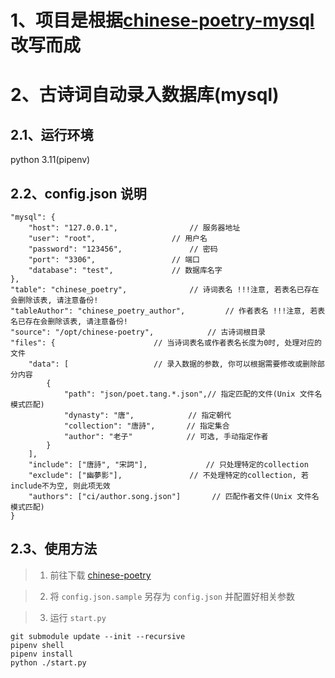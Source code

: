 # 1、项目是根据[chinese-poetry-mysql](https://github.com/Kooooooma/chinese-poetry-mysql)改写而成

# 2、古诗词自动录入数据库(mysql)

## 2.1、运行环境

python 3.11(pipenv)

## 2.2、config.json 说明

``` jsonc
"mysql": {
	"host": "127.0.0.1",				// 服务器地址
	"user": "root",					// 用户名
	"password": "123456",				// 密码
	"port": "3306",					// 端口
	"database": "test",				// 数据库名字
},
"table": "chinese_poetry",				// 诗词表名 !!!注意, 若表名已存在会删除该表, 请注意备份!
"tableAuthor": "chinese_poetry_author",			// 作者表名 !!!注意, 若表名已存在会删除该表, 请注意备份!
"source": "/opt/chinese-poetry",			// 古诗词根目录
"files": {						// 当诗词表名或作者表名长度为0时, 处理对应的文件
	"data": [					// 录入数据的参数, 你可以根据需要修改或删除部分内容
		{
			"path": "json/poet.tang.*.json",// 指定匹配的文件(Unix 文件名模式匹配)
			"dynasty": "唐",		       // 指定朝代
			"collection": "唐詩",	      // 指定集合
			"author": "老子"		      // 可选, 手动指定作者
		}
	],
	"include": ["唐詩", "宋詞"],		     // 只处理特定的collection
	"exclude": ["幽夢影"],			      // 不处理特定的collection, 若include不为空, 则此项无效
	"authors": ["ci/author.song.json"]		 // 匹配作者文件(Unix 文件名模式匹配)
}
```

## 2.3、使用方法

> 1. 前往下载 [chinese-poetry](https://github.com/chinese-poetry/chinese-poetry.git)

> 2. 将 `config.json.sample` 另存为 `config.json` 并配置好相关参数

> 3. 运行 `start.py`

``` shell
git submodule update --init --recursive
pipenv shell
pipenv install
python ./start.py
```
